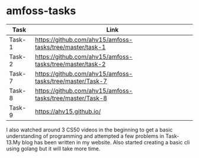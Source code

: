 # amfoss-tasks
| Task| Link |
| --- | --- |
|Task-1| https://github.com/ahv15/amfoss-tasks/tree/master/task-1 |
| Task-2  |https://github.com/ahv15/amfoss-tasks/tree/master/task-2 |
|Task-7|https://github.com/ahv15/amfoss-tasks/tree/master/Task-7|
|Task-8|https://github.com/ahv15/amfoss-tasks/tree/master/Task-8|
|Task-9|https://ahv15.github.io/|


I also watched around 3 CS50 videos in the beginning to get a basic understanding of programming and attempted a few problems in Task-13.My blog has been written in my website. Also started creating a basic cli using golang but it will take more time.
